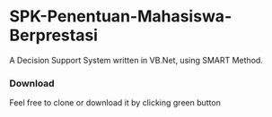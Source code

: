 # SPK-Penentuan-Mahasiswa-Berprestasi
A Decision Support System written in VB.Net, using SMART Method.

### Download
Feel free to clone or download it by clicking green button
